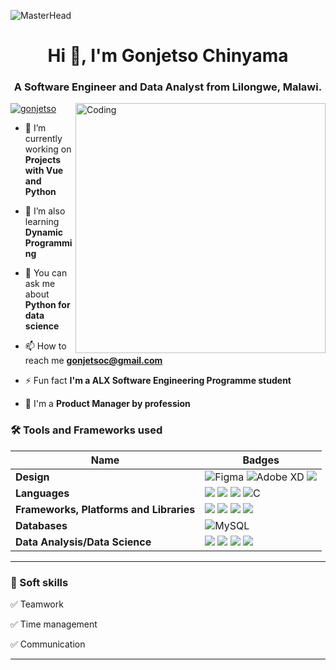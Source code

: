 
 ![MasterHead](https://blog.bit.ai/wp-content/uploads/2018/09/How-to-Embed-GitHub-Gists-in-Your-Documents-Blog-Banner.png)
<h1 align="center">Hi 👋, I'm Gonjetso Chinyama</h1>
<h3 align="center">A Software Engineer and Data Analyst from Lilongwe, Malawi.</h3>
<img align= "right" alt="Coding" width="400" src="https://cdn.dribbble.com/users/1162077/screenshots/3848914/media/320984a9ca58b3c73274c9259ecf6de8.gif">

<p align="left"> <a href="https://twitter.com/gonjetso" target="blank"><img src="https://img.shields.io/twitter/follow/gonjetso?logo=twitter&style=for-the-badge" alt="gonjetso" /></a> </p>

- 🔭 I’m currently working on **Projects with Vue and Python**

- 🌱 I’m also learning **Dynamic Programming**

- 💬 You can ask me about **Python for data science**

- 📫 How to reach me **gonjetsoc@gmail.com**

- ⚡ Fun fact **I'm a ALX Software Engineering Programme student**

- 🔭 I'm a **Product Manager by profession**
 
### 🛠 Tools and Frameworks used

Name | Badges
--- | --- 
**Design**  |  ![Figma](https://img.shields.io/badge/figma-%23F24E1E.svg?style=for-the-badge&logo=figma&logoColor=white) ![Adobe XD](https://img.shields.io/badge/Adobe%20XD-470137?style=for-the-badge&logo=Adobe%20XD&logoColor=#FF61F6) <img src="https://img.shields.io/badge/Adobe%20Illustrator-485A62?style=for-the-badge&logo=Adobe%20Illustrator&logoColor=FF9A00" />
**Languages**  |  <img src="https://img.shields.io/badge/JavaScript-323330?style=for-the-badge&logo=javascript&logoColor=F7DF1E" /> <img src="https://img.shields.io/badge/CSS3-1572B6?style=for-the-badge&logo=css3&logoColor=white" /> <img src="https://img.shields.io/badge/HTML5-E34F26?style=for-the-badge&logo=html5&logoColor=white" /> ![C](https://img.shields.io/badge/c-%2300599C.svg?style=for-the-badge&logo=c&logoColor=white)
**Frameworks, Platforms and Libraries** | <img src="https://img.shields.io/badge/Vue.js-35495E?style=for-the-badge&logo=vuedotjs&logoColor=4FC08D" /> <img src="https://img.shields.io/badge/Bootstrap-563D7C?style=for-the-badge&logo=bootstrap&logoColor=white" /> <img src="https://img.shields.io/badge/-ReactJs-61DAFB?logo=react&logoColor=white&style=for-the-badge" /> <img src="https://img.shields.io/badge/python-3670A0?style=for-the-badge&logo=python&logoColor=ffdd54" />
**Databases**  | ![MySQL](https://img.shields.io/badge/mysql-%2300f.svg?style=for-the-badge&logo=mysql&logoColor=white)
**Data Analysis/Data Science**   | <img src="https://img.shields.io/badge/Excel-217346?style=for-the-badge&logo=Microsoft%20Excel&logoColor=FFFFFF" /> <img src="https://img.shields.io/badge/python-3670A0?style=for-the-badge&logo=python&logoColor=ffdd54" /> <img src="https://img.shields.io/badge/Pandas-150458?style=for-the-badge&logo=pandas&logoColor=FFFFFF" /> <img src="https://img.shields.io/badge/NumPy-013243?style=for-the-badge&logo=NumPy&logoColor=FFFFFF" /> 
</p> 

<hr>

### 👔 Soft skills

✅ Teamwork

✅ Time management

✅ Communication

<hr>
